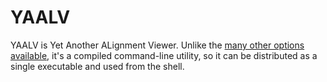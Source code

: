 # YAALV

YAALV is Yet Another ALignment Viewer. Unlike the [many other options available](https://en.wikipedia.org/wiki/List_of_alignment_visualization_software), it's a compiled command-line utility, so it can be distributed as a single executable and used from the shell.